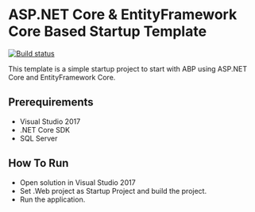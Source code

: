 # ASP.NET Core & EntityFramework Core Based Startup Template
[![Build status](https://ci.neppure.vip/api/projects/status/8oyk00v0aakxq5ur/branch/master?svg=true)](https://ci.neppure.vip/project/NepPure/neppure-plant/branch/master)

This template is a simple startup project to start with ABP
using ASP.NET Core and EntityFramework Core.

## Prerequirements

* Visual Studio 2017
* .NET Core SDK
* SQL Server

## How To Run

* Open solution in Visual Studio 2017
* Set .Web project as Startup Project and build the project.
* Run the application.
